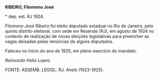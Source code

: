 **RIBEIRO, Filomeno José**

\* dep. est. RJ 1924.

*Filomeno José Ribeiro* foi eleito deputado estadual no Rio de Janeiro,
pelo quinto distrito eleitoral, com sede em Resende (RJ), em agosto de
1924 no contexto de realização de novas eleições legislativas para
preencher as vagas deixadas pelas renúncias de alguns deputados.

Faleceu no início do ano de 1925, em pleno exercício do mandato.

*Raimundo Helio Lopes*

FONTE: ASSEMB. LEGISL. RJ. *Anais* (1923-1925).
